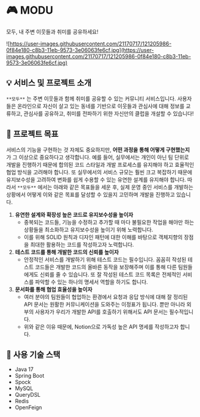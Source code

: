 # **🎮 MODU**

모두, 내 주변 이웃들과 취미를 공유하세요!

![https://user-images.githubusercontent.com/21170717/121205986-0f84e180-c8b3-11eb-9573-3e06063fe6cf.jpg](https://user-images.githubusercontent.com/21170717/121205986-0f84e180-c8b3-11eb-9573-3e06063fe6cf.jpg)

## 💡 **서비스 및 프로젝트 소개**

`**모두**` 는 주변 이웃들과 함께 취미를 공유할 수 있는 커뮤니티 서비스입니다. 사용자들은 온라인으로 자신이 살고 있는 동네를 기반으로 이웃들과 관심사에 대해 정보를 교류하고, 관심사를 공유하고, 취미를 전파하기 위한 자신만의 클럽을 개설할 수 있습니다! 

## **🚀 프로젝트 목표**

서비스의 기능을 구현하는 것 자체도 중요하지만, **어떤 과정을 통해 어떻게 구현했는지**가 그 이상으로 중요하다고 생각합니다. 예를 들어, 실무에서는 개인이 아닌 팀 단위로 개발을 진행하기 때문에 합의된 코드 스타일과 개발 프로세스를 유지해야 하고 효율적인 협업 방식을 고려해야 합니다. 또 실무에서의 서비스 규모는 훨씬 크고 복잡하기 때문에 유지보수성을 고려하여 변화를 쉽게 수용할 수 있는 유연한 설계를 유지해야 합니다. 따라서 `**모두**` 에서는 아래와 같은 목표들을 세운 후, 실제 운영 중인 서비스를 개발하는 상황에서 어떻게 이와 같은 목표를 달성할 수 있을지 고민하며 개발을 진행하고 있습니다.

1. **유연한 설계와 확장성 높은 코드로 유지보수성을 높이자**
    - 중복되는 코드들, 기능을 수정하고 추가할 때 마다 불필요한 작업을 해야만 하는 상황들을 최소화하고 유지보수성을 높이기 위해 노력합니다.
    - 이를 위해 SOLID 원칙과 디자인 패턴에 대한 이해를 바탕으로 객체지향의 장점을 최대한 활용하는 코드를 작성하고자 노력합니다.
2. **테스트 코드를 통해 개발한 코드의 신뢰를 높이자**
    - 안정적인 서비스를 개발하기 위해 테스트 코드는 필수입니다. 꼼꼼히 작성된 테스트 코드들은 개발한 코드의 올바른 동작을 보장해주며 이를 통해 다른 팀원들에게도 신뢰를 줄 수 있습니다. 또 잘 작성된 테스트 코드 목록은 전체적인 서비스를 파악할 수 있는 하나의 명세서 역할을 하기도 합니다.
3. **문서화를 통해 협업 효율성을 높이자**
    - 여러 분야의 팀원들이 협업하는 환경에서 요청과 응답 방식에 대해 잘 정리된 API 문서는 원활한 커뮤니케이션을 도와주는 이정표가 됩니다. 뿐만 아니라 외부의 사용자가 우리가 개발한 API를 호출하기 위해서도 API 문서는 필수적입니다.
    - 위와 같은 이유 때문에, Notion으로 가독성 높은 API 명세를 작성하고자 합니다.

## **🔧 사용 기술 스택**

- Java 17
- Spring Boot
- Spock
- MySQL
- QueryDSL
- Redis
- OpenFeign
